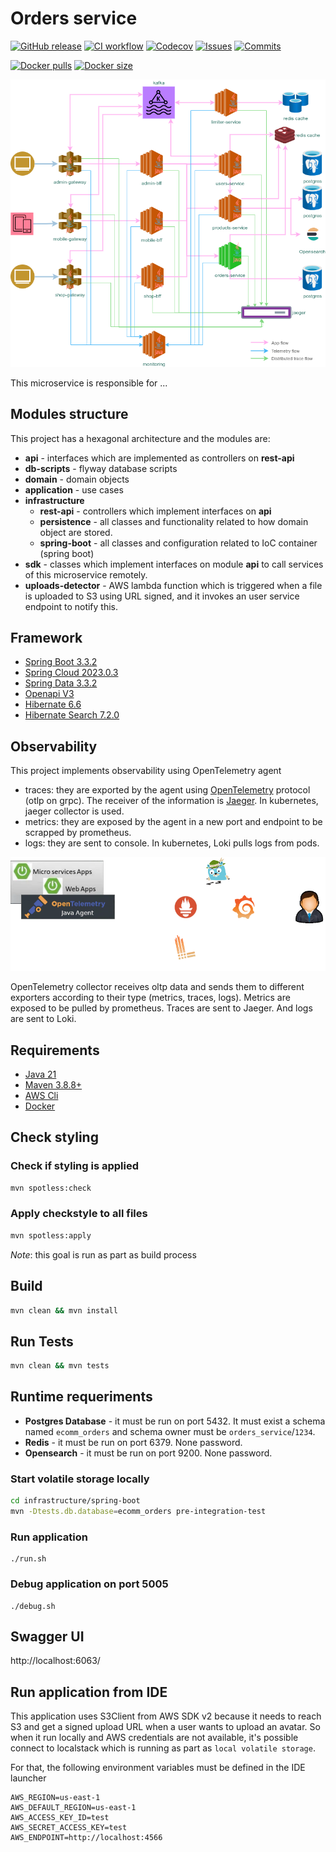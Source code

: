 
# Orders service #

[![GitHub release](https://img.shields.io/github/release/sjexpos/ecomm-orders-service.svg?style=plastic)](https://github.com/sjexpos/ecomm-orders-service/releases/latest)
[![CI workflow](https://img.shields.io/github/actions/workflow/status/sjexpos/ecomm-orders-service/ci.yaml?branch=main&label=ci&logo=github&style=plastic)](https://github.com/sjexpos/ecomm-orders-service/actions?workflow=CI)
[![Codecov](https://img.shields.io/codecov/c/github/sjexpos/ecomm-orders-service?logo=codecov&style=plastic)](https://codecov.io/gh/sjexpos/ecomm-orders-service)
[![Issues](https://img.shields.io/github/issues-search/sjexpos/ecomm-orders-service?query=is%3Aopen&label=issues&style=plastic)](https://github.com/sjexpos/ecomm-orders-service/issues)
[![Commits](https://img.shields.io/github/last-commit/sjexpos/ecomm-orders-service?logo=github&style=plastic)](https://github.com/sjexpos/ecomm-orders-service/commits/)

[![Docker pulls](https://img.shields.io/docker/pulls/sjexposecomm/orders-service?logo=docker&style=plastic)](https://hub.docker.com/r/sjexposecomm/orders-service)
[![Docker size](https://img.shields.io/docker/image-size/sjexposecomm/orders-service?logo=docker&style=plastic)](https://hub.docker.com/r/sjexposecomm/orders-service/tags)

![](docs/images/arch-orders.png)

This microservice is responsible for ...

## Modules structure ##

This project has a hexagonal architecture and the modules are:

* **api** - interfaces which are implemented as controllers on **rest-api**
* **db-scripts** - flyway database scripts
* **domain** - domain objects
* **application** - use cases
* **infrastructure**
   * **rest-api** - controllers which implement interfaces on **api**
   * **persistence** - all classes and functionality related to how domain object are stored.
   * **spring-boot** - all classes and configuration related to IoC container (spring boot)
* **sdk** - classes which implement interfaces on module **api** to call services of this microservice remotely.
* **uploads-detector** - AWS lambda function which is triggered when a file is uploaded to S3 using URL signed, and it invokes an user service endpoint to notify this.

## Framework

* [Spring Boot 3.3.2](https://spring.io/projects/spring-boot/)
* [Spring Cloud 2023.0.3](https://spring.io/projects/spring-cloud)
* [Spring Data 3.3.2](https://spring.io/projects/spring-data)
* [Openapi V3](https://swagger.io/specification/)
* [Hibernate 6.6](https://hibernate.org/orm/)
* [Hibernate Search 7.2.0](https://hibernate.org/search/)

## Observability

This project implements observability using OpenTelemetry agent
* traces: they are exported by the agent using [OpenTelemetry](https://opentelemetry.io) protocol (otlp on grpc). The receiver of the information is [Jaeger](https://www.jaegertracing.io/). In kubernetes, jaeger collector is used.
* metrics: they are exposed by the agent in a new port and endpoint to be scrapped by prometheus. 
* logs: they are sent to console. In kubernetes, Loki pulls logs from pods.

![](docs/images/observability-otel-agent.png)
  
OpenTelemetry collector receives oltp data and sends them to different exporters according to their type (metrics, traces, logs). Metrics are exposed to be pulled by prometheus. Traces are sent to Jaeger. And logs are sent to Loki.

## Requirements

* [Java 21](https://openjdk.org/install/)
* [Maven 3.8.8+](https://maven.apache.org/download.cgi)
* [AWS Cli](https://aws.amazon.com/es/cli/)
* [Docker](https://www.docker.com/)

## Check styling

### Check if styling is applied

```bash
mvn spotless:check 
```

### Apply checkstyle to all files

```bash
mvn spotless:apply 
```

*Note*: this goal is run as part as build process

## Build

```bash
mvn clean && mvn install
```

## Run Tests
```bash
mvn clean && mvn tests
```

## Runtime requeriments

* **Postgres Database** - it must be run on port 5432. It must exist a schema named `ecomm_orders` and schema owner must be `orders_service`/`1234`.
* **Redis** - it must be run on port 6379. None password.
* **Opensearch** - it must be run on port 9200. None password.

### Start volatile storage locally

```bash
cd infrastructure/spring-boot
mvn -Dtests.db.database=ecomm_orders pre-integration-test
```

### Run application
```
./run.sh
```

### Debug application on port 5005
```
./debug.sh
```

## Swagger UI

http://localhost:6063/


## Run application from IDE

This application uses S3Client from AWS SDK v2 because it needs to reach S3 and get a signed upload URL when a user wants to upload an avatar. So when it run locally and AWS credentials are not available, it's possible connect to localstack which is running as part as `local volatile storage`.

For that, the following environment variables must be defined in the IDE launcher
```
AWS_REGION=us-east-1
AWS_DEFAULT_REGION=us-east-1
AWS_ACCESS_KEY_ID=test
AWS_SECRET_ACCESS_KEY=test
AWS_ENDPOINT=http://localhost:4566
```
